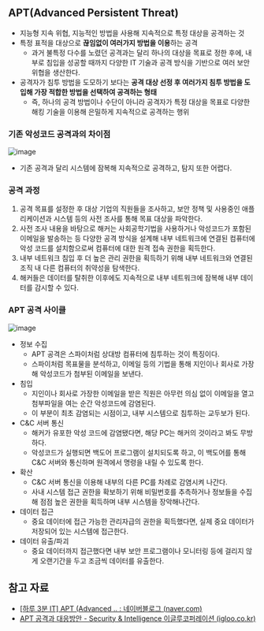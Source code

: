 ## APT(Advanced Persistent Threat)

- 지능형 지속 위협, 지능적인 방법을 사용해 지속적으로 특정 대상을 공격하는 것
- 특정 표적을 대상으로 **끊임없이 여러가지 방법을 이용**하는 공격
    - 과거 불특정 다수를 노렸던 공격과는 달리 하나의 대상을 목표로 정한 후에, 내부로 침입을 성공할 때까지 다양한 IT 기술과 공격 방식을 기반으로 여러 보안 위협을 생산한다.
- 공격자가 침투 방법을 도모하기 보다는 **공격 대상 선정 후 여러가지 침투 방법을 도입해 가장 적합한 방법을 선택하여 공격하는 형태**
    - 즉, 하나의 공격 방법이나 수단이 아니라 공격자가 특정 대상을 목표로 다양한 해킹 기술을 이용해 은밀하게 지속적으로 공격하는 행위

### 기존 악성코드 공격과의 차이점

![image](https://github.com/techeer-TIL-group/yu-heejin/assets/96467030/3b5650bb-09f0-456e-9aef-14e19452c321)


- 기존 공격과 달리 시스템에 잠복해 지속적으로 공격하고, 탐지 또한 어렵다.

### 공격 과정

1. 공격 목표를 설정한 후 대상 기업의 직원들을 조사하고, 보안 정책 및 사용중인 애플리케이션과 시스템 등의 사전 조사를 통해 목표 대상을 파악한다.
2. 사전 조사 내용을 바탕으로 해커는 사회공학기법을 사용하거나 악성코드가 포함된 이메일을 발송하는 등 다양한 공격 방식을 설계해 내부 네트워크에 연결된 컴퓨터에 악성 코드를 설치함으로써 컴퓨터에 대한 원격 접속 권한을 획득한다.
3. 내부 네트워크 침입 후 더 높은 관리 권한을 획득하기 위해 내부 네트워크와 연결된 조직 내 다른 컴퓨터의 취약성을 탐색한다.
4. 해커들은 데이터를 탈취한 이후에도 지속적으로 내부 네트워크에 잠복해 내부 데이터를 감시할 수 있다.

### APT 공격 사이클

![image](https://github.com/techeer-TIL-group/yu-heejin/assets/96467030/695cc99c-c453-46bb-a1b8-d7afe5df0833)


- 정보 수집
    - APT 공격은 스파이처럼 상대방 컴퓨터에 침투하는 것이 특징이다.
    - 스파이처럼 목표물을 분석하고, 이메일 등의 기법을 통해 지인이나 회사로 가장해 악성코드가 첨부된 이메일을 보낸다.
- 침입
    - 지인이나 회사로 가장한 이메일을 받은 직원은 아무런 의심 없이 이메일을 열고 첨부파일을 여는 순간 악성코드에 감염된다.
    - 이 부분이 최초 감염되는 시점이고, 내부 시스템으로 침투하는 교두보가 된다.
- C&C 서버 통신
    - 해커가 유포한 악성 코드에 감염됐다면, 해당 PC는 해커의 것이라고 봐도 무방하다.
    - 악성코드가 실행되면 백도어 프로그램이 설치되도록 하고, 이 백도어를 통해 C&C 서버와 통신하며 원격에서 명령을 내릴 수 있도록 한다.
- 확산
    - C&C 서버 통신을 이용해 내부의 다른 PC를 차례로 감염시켜 나간다.
    - 사내 시스템 접근 권한을 확보하기 위해 비밀번호를 추측하거나 정보들을 수집해 점점 높은 권한을 획득하며 내부 시스템을 장악해나간다.
- 데이터 접근
    - 중요 데이터에 접근 가능한 관리자급의 권한을 획득했다면, 실제 중요 데이터가 저장되어 있는 시스템에 접근한다.
- 데이터 유출/파괴
    - 중요 데이터까지 접근했다면 내부 보안 프로그램이나 모니터링 등에 걸리지 않게 오랜기간을 두고 조금씩 데이터를 유출한다.

## 참고 자료

- [[하루 3분 IT] APT (Advanced .. : 네이버블로그 (naver.com)](https://blog.naver.com/pentamkt/221212529463)
- [APT 공격과 대응방안 - Security & Intelligence 이글루코퍼레이션 (igloo.co.kr)](https://www.igloo.co.kr/security-information/apt-%EA%B3%B5%EA%B2%A9%EA%B3%BC-%EB%8C%80%EC%9D%91%EB%B0%A9%EC%95%88/)
